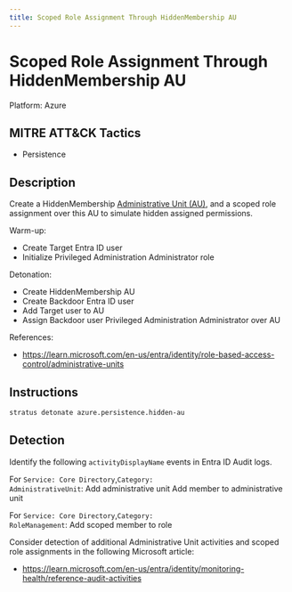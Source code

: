 ```yaml
---
title: Scoped Role Assignment Through HiddenMembership AU
---
```


# Scoped Role Assignment Through HiddenMembership AU

Platform: Azure

## MITRE ATT&CK Tactics

- Persistence

## Description

Create a HiddenMembership [Administrative Unit (AU)](https://learn.microsoft.com/en-us/graph/api/resources/administrativeunit?view=graph-rest-1.0), and a scoped role assignment over this AU to simulate hidden assigned permissions.

Warm-up:

- Create Target Entra ID user
- Initialize Privileged Administration Administrator role

Detonation:

- Create HiddenMembership AU
- Create Backdoor Entra ID user
- Add Target user to AU
- Assign Backdoor user Privileged Administration Administrator over AU

References:

- https://learn.microsoft.com/en-us/entra/identity/role-based-access-control/administrative-units


## Instructions

```bash title="Detonate with Stratus Red Team"
stratus detonate azure.persistence.hidden-au
```

## Detection

Identify the following <code>activityDisplayName</code> events in Entra ID Audit logs.

For <code>Service: Core Directory</code>,<code>Category: AdministrativeUnit</code>:
Add administrative unit
Add member to administrative unit

For <code>Service: Core Directory</code>,<code>Category: RoleManagement</code>:
Add scoped member to role

Consider detection of additional Administrative Unit activities and scoped role assignments in the following Microsoft article:
- https://learn.microsoft.com/en-us/entra/identity/monitoring-health/reference-audit-activities